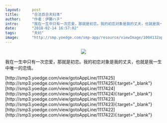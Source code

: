 ```yaml
---
layout:     post
title:      "合法百合夫妇本"
author:     "作者：伊藤ハチ"
intro:      "我在一生中只有一次恋爱，那就是初恋。我的初恋对象是我的丈夫，也就是我一生中唯一的恋情。"
date:       "2018-02-14 16:57:02"
tags:       "夫妇"
image:      "http://smp.yoedge.com/smp-app/resource/viewImage/1004132appline.png"
---
```

<div style="text-align: center">
<p><img src="http://smp.yoedge.com/smp-app/resource/viewImage/1004132appline.png"/></p>
</div>
<p class="post-meta">
<span>我在一生中只有一次恋爱，那就是初恋。我的初恋对象是我的丈夫，也就是我一生中唯一的恋情。</span>
</p>
[http://smp3.yoedge.com/view/gotoAppLine/1117425](http://smp3.yoedge.com/view/gotoAppLine/1117425){:target="_blank"}
[http://smp3.yoedge.com/view/gotoAppLine/1117424](http://smp3.yoedge.com/view/gotoAppLine/1117424){:target="_blank"}
[http://smp3.yoedge.com/view/gotoAppLine/1117423](http://smp3.yoedge.com/view/gotoAppLine/1117423){:target="_blank"}
[http://smp3.yoedge.com/view/gotoAppLine/1117422](http://smp3.yoedge.com/view/gotoAppLine/1117422){:target="_blank"}



